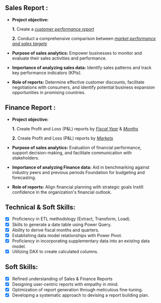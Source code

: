 ## Sales Report :


- **Project objective:** 

    **1.** Create a _[customer performance report](https://github.com/ravitamakuwala/Excel-Sales-Analytics/blob/main/Customer%20Performance%20Report.pdf)_ 

    **2.** Conduct a comprehensive comparison between _[market performance and sales targets](https://github.com/ravitamakuwala/Excel-Sales-Analytics/blob/main/Market%20Performance%20Vs%20Target%20Report_p.pdf)_

- **Purpose of sales analytics:** Empower businesses to monitor and evaluate their sales activities and performance.

- **Importance of analyzing sales data:** Identify sales patterns and track key performance indicators (KPIs).

- **Role of reports:** Determine effective customer discounts, facilitate negotiations with consumers, and identify potential business expansion opportunities in promising countries.


## Finance Report :

- **Project objective:** 

    **1.** Create Profit and Loss (P&L) reports by _[Fiscal Year](https://github.com/ravitamakuwala/Excel-Sales-Analytics/blob/main/P%26L%20Statement%20by%20Fiscal%20Year.pdf)_ & _[Months](https://github.com/ravitamakuwala/Excel-Sales-Analytics/blob/main/P%26L%20Statement%20by%20Months.pdf)_ 

   **2.** Create Profit and Loss (P&L) reports by _[Markets](https://github.com/ravitamakuwala/Excel-Sales-Analytics/blob/main/P%26L%20Statement%20by%20Markets_p.pdf)_

- **Purpose of sales analytics:** Evaluation of financial performance, support decision-making, and facilitate communication with stakeholders.

- **Importance of analyzing Finance data:** Aid in benchmarking against industry peers and previous periods Foundation for budgeting and forecasting.

- **Role of reports:** Align financial planning with strategic goals Instill confidence in the organization's financial outlook.


## Technical & Soft Skills:
- [x]	Proficiency in ETL methodology (Extract, Transform, Load).
- [x]	Skills to generate a date table using Power Query.
- [x]	Ability to derive fiscal months and quarters.
- [x]	Establishing data model relationships with Power Pivot.
- [x]	Proficiency in incorporating supplementary data into an existing data model.
- [x]	Utilizing DAX to create calculated columns.

## Soft Skills:
- [x]	Refined understanding of Sales & Finance Reports
- [x]	Designing user-centric reports with empathy in mind.
- [x]	Optimization of report generation through meticulous fine-tuning.
- [x]	Developing a systematic approach to devising a report building plan.

